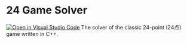 # 24 Game Solver
[![Open in Visual Studio Code](https://open.vscode.dev/badges/open-in-vscode.svg)](https://open.vscode.dev/organization/repository)
The solver of the classic 24-point (24点) game written in C++.
